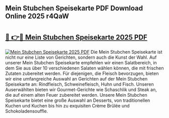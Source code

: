 ## Mein Stubchen Speisekarte PDF Download Online 2025 r4QaW

# <h2><a href="http://gc7oa9.nevu.top/?p=Mein+Stubchen+Speisekarte">🔗 👉🔴 Mein Stubchen Speisekarte 2025 PDF</a></h2>

[![Mein Stubchen Speisekarte 2025 PDF](https://i.imgur.com/dBaPXMq.png)](http://gc7oa9.nevu.top/?p=Mein+Stubchen+Speisekarte)
Die Mein Stubchen Speisekarte ist nicht nur eine Liste von Gerichten, sondern auch die Kunst der Wahl. Auf unserer Mein Stubchen Speisekarte empfehlen wir einen Salatbereich, in dem Sie aus über 10 verschiedenen Salaten wählen können, die mit frischen Zutaten zubereitet werden. Für diejenigen, die Fleisch bevorzugen, bieten wir eine umfangreiche Auswahl an Gerichten auf der Mein Stubchen Speisekarte an: Rindfleisch, Schweinefleisch, Huhn und Fisch. Unseren Auserwählten bieten wir Gourmet-Gerichte wie Schaschlik und Steak an, die auf einem alten Feuer zubereitet werden. Unsere Mein Stubchen Speisekarte bietet eine große Auswahl an Desserts, von traditionellen Kuchen und Kuchen bis hin zu exquisiten Crème Brûlée und Schokoladensouffle.

